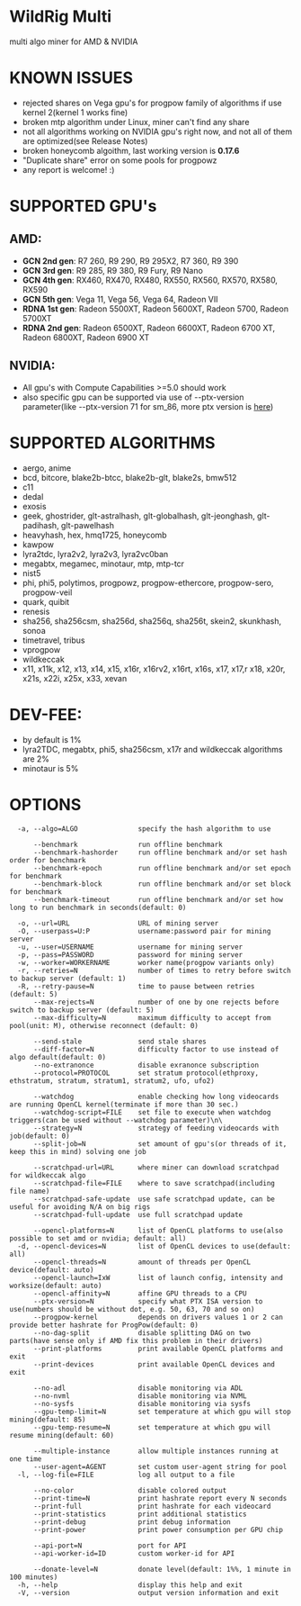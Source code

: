 # WildRig Multi
multi algo miner for AMD & NVIDIA

# KNOWN ISSUES
- rejected shares on Vega gpu's for progpow family of algorithms if use kernel 2(kernel 1 works fine)
- broken mtp algorithm under Linux, miner can't find any share
- not all algorithms working on NVIDIA gpu's right now, and not all of them are optimized(see Release Notes)
- broken honeycomb algoithm, last working version is **0.17.6**
- "Duplicate share" error on some pools for progpowz
- any report is welcome! :)

# SUPPORTED GPU's
## AMD:
- **GCN 2nd gen**: R7 260, R9 290, R9 295X2, R7 360, R9 390
- **GCN 3rd gen**: R9 285, R9 380, R9 Fury, R9 Nano
- **GCN 4th gen**: RX460, RX470, RX480, RX550, RX560, RX570, RX580, RX590
- **GCN 5th gen**: Vega 11, Vega 56, Vega 64, Radeon VII
- **RDNA 1st gen**: Radeon 5500XT, Radeon 5600XT, Radeon 5700, Radeon 5700XT
- **RDNA 2nd gen**: Radeon 6500XT, Radeon 6600XT, Radeon 6700 XT, Radeon 6800XT, Radeon 6900 XT

## NVIDIA:
- All gpu's with Compute Capabilities >=5.0 should work
- also specific gpu can be supported via use of --ptx-version parameter(like --ptx-version 71 for sm_86, more ptx version is [here](https://docs.nvidia.com/cuda/parallel-thread-execution/#release-notes))

# SUPPORTED ALGORITHMS
- aergo, anime
- bcd, bitcore, blake2b-btcc, blake2b-glt, blake2s, bmw512
- c11
- dedal
- exosis
- geek, ghostrider, glt-astralhash, glt-globalhash, glt-jeonghash, glt-padihash, glt-pawelhash
- heavyhash, hex, hmq1725, honeycomb
- kawpow
- lyra2tdc, lyra2v2, lyra2v3, lyra2vc0ban
- megabtx, megamec, minotaur, mtp, mtp-tcr
- nist5
- phi, phi5, polytimos, progpowz, progpow-ethercore, progpow-sero, progpow-veil
- quark, quibit
- renesis
- sha256, sha256csm, sha256d, sha256q, sha256t, skein2, skunkhash, sonoa
- timetravel, tribus
- vprogpow
- wildkeccak
- x11, x11k, x12, x13, x14, x15, x16r, x16rv2, x16rt, x16s, x17, x17,r x18, x20r, x21s, x22i, x25x, x33, xevan

# DEV-FEE:
- by default is 1%
- lyra2TDC, megabtx, phi5, sha256csm, x17r and wildkeccak algorithms are 2%
- minotaur is 5%

# OPTIONS
```
  -a, --algo=ALGO               specify the hash algorithm to use

      --benchmark               run offline benchmark
      --benchmark-hashorder     run offline benchmark and/or set hash order for benchmark
      --benchmark-epoch         run offline benchmark and/or set epoch for benchmark
      --benchmark-block         run offline benchmark and/or set block for benchmark
      --benchmark-timeout       run offline benchmark and/or set how long to run benchmark in seconds(default: 0)

  -o, --url=URL                 URL of mining server
  -O, --userpass=U:P            username:password pair for mining server
  -u, --user=USERNAME           username for mining server
  -p, --pass=PASSWORD           password for mining server
  -w, --worker=WORKERNAME       worker name(progpow variants only)
  -r, --retries=N               number of times to retry before switch to backup server (default: 1)
  -R, --retry-pause=N           time to pause between retries (default: 5)
      --max-rejects=N           number of one by one rejects before switch to backup server (default: 5)
      --max-difficulty=N        maximum difficulty to accept from pool(unit: M), otherwise reconnect (default: 0)

      --send-stale              send stale shares
      --diff-factor=N           difficulty factor to use instead of algo default(default: 0)
      --no-extranonce           disable exranonce subscription
      --protocol=PROTOCOL       set stratum protocol(ethproxy, ethstratum, stratum, stratum1, stratum2, ufo, ufo2)

      --watchdog                enable checking how long videocards are running OpenCL kernel(terminate if more than 30 sec.)
      --watchdog-script=FILE    set file to execute when watchdog triggers(can be used without --watchdog parameter)\n\
      --strategy=N              strategy of feeding videocards with job(default: 0)
      --split-job=N             set amount of gpu's(or threads of it, keep this in mind) solving one job

      --scratchpad-url=URL      where miner can download scratchpad for wildkeccak algo 
      --scratchpad-file=FILE    where to save scratchpad(including file name)
      --scratchpad-safe-update  use safe scratchpad update, can be useful for avoiding N/A on big rigs
      --scratchpad-full-update  use full scratchpad update

      --opencl-platforms=N      list of OpenCL platforms to use(also possible to set amd or nvidia; default: all)
  -d, --opencl-devices=N        list of OpenCL devices to use(default: all)
      --opencl-threads=N        amount of threads per OpenCL device(default: auto)
      --opencl-launch=IxW       list of launch config, intensity and worksize(default: auto)
      --opencl-affinity=N       affine GPU threads to a CPU
      --ptx-version=N           specify what PTX ISA version to use(numbers should be without dot, e.g. 50, 63, 70 and so on)
      --progpow-kernel          depends on drivers values 1 or 2 can provide better hashrate for ProgPow(default: 0)
      --no-dag-split            disable splitting DAG on two parts(have sense only if AMD fix this problem in their drivers)
      --print-platforms         print available OpenCL platforms and exit
      --print-devices           print available OpenCL devices and exit

      --no-adl                  disable monitoring via ADL
      --no-nvml                 disable monitoring via NVML
      --no-sysfs                disable monitoring via sysfs
      --gpu-temp-limit=N        set temperature at which gpu will stop mining(default: 85)
      --gpu-temp-resume=N       set temperature at which gpu will resume mining(default: 60)

      --multiple-instance       allow multiple instances running at one time
      --user-agent=AGENT        set custom user-agent string for pool
  -l, --log-file=FILE           log all output to a file

      --no-color                disable colored output
      --print-time=N            print hashrate report every N seconds
      --print-full              print hashrate for each videocard
      --print-statistics        print additional statistics
      --print-debug             print debug information
      --print-power             print power consumption per GPU chip

      --api-port=N              port for API
      --api-worker-id=ID        custom worker-id for API

      --donate-level=N          donate level(default: 1%%, 1 minute in 100 minutes)
  -h, --help                    display this help and exit
  -V, --version                 output version information and exit
```
